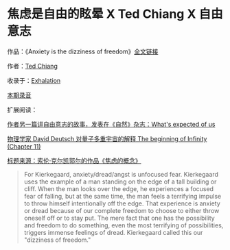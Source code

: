 <h1>焦虑是自由的眩晕 X Ted Chiang X 自由意志</h1>

作品：《Anxiety is the dizziness of freedom》[全文链接](https://onezero.medium.com/anxiety-is-the-dizziness-of-freedom-b5ab45cae2a5)

作者：[Ted Chiang](https://en.wikipedia.org/wiki/Ted_Chiang)

收录于：[Exhalation](https://en.wikipedia.org/wiki/Exhalation:_Stories)



[本期录音](https://archive.org/details/neurofiction_5)



扩展阅读：

[作者另一篇讲自由意志的故事，发表在《自然》杂志：What's expected of us](https://www.nature.com/articles/436150a)

[物理学家 David Deutsch 对量子多重宇宙的解释 The beginning of Infinity (Chapter 11)](https://en.wikipedia.org/wiki/The_Beginning_of_Infinity)

[标题来源：索伦·克尔凯郭尔的作品《焦虑的概念》](https://en.wikipedia.org/wiki/The_Concept_of_Anxiety)

> For Kierkegaard, anxiety/dread/angst is unfocused fear. Kierkegaard uses the example of a man standing on the edge of a tall building or cliff. When the man looks over the edge, he experiences a focused fear of falling, but at the same time, the man feels a terrifying impulse to throw himself intentionally off the edge. That experience is anxiety or dread because of our complete freedom to choose to either throw oneself off or to stay put. The mere fact that one has the possibility and freedom to do something, even the most terrifying of possibilities, triggers immense feelings of dread. Kierkegaard called this our "dizziness of freedom."


